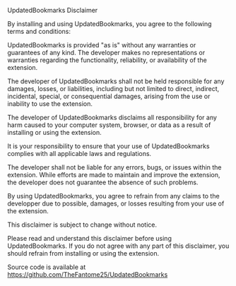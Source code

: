 UpdatedBookmarks Disclaimer

By installing and using UpdatedBookmarks, you agree to the following terms and conditions:

UpdatedBookmarks is provided "as is" without any warranties or guarantees of any kind. The developer makes no representations or warranties regarding the functionality, reliability, or availability of the extension.

The developer of UpdatedBookmarks shall not be held responsible for any damages, losses, or liabilities, including but not limited to direct, indirect, incidental, special, or consequential damages, arising from the use or inability to use the extension.

The developer of UpdatedBookmarks disclaims all responsibility for any harm caused to your computer system, browser, or data as a result of installing or using the extension.

It is your responsibility to ensure that your use of UpdatedBookmarks complies with all applicable laws and regulations.

The developer shall not be liable for any errors, bugs, or issues within the extension. While efforts are made to maintain and improve the extension, the developer does not guarantee the absence of such problems.

By using UpdatedBookmarks, you agree to refrain from any claims to the developper due to possible, damages, or losses resulting from your use of the extension.

This disclaimer is subject to change without notice.

Please read and understand this disclaimer before using UpdatedBookmarks. If you do not agree with any part of this disclaimer, you should refrain from installing or using the extension.

Source code is available at https://github.com/TheFantome25/UpdatedBookmarks 
